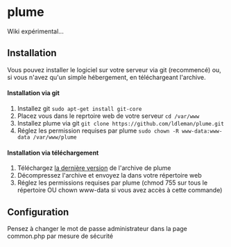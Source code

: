 plume
=====

Wiki expérimental...

Installation
------------

Vous pouvez installer le logiciel sur votre serveur via git (recommencé) ou, si vous n'avez qu'un simple hébergement, en téléchargeant l'archive.

#### Installation via git

1. Installez git
`sudo apt-get install git-core`
2. Placez vous dans le reprtoire web de votre serveur
`cd /var/www`
3. Installez plume via git
`git clone https://github.com/ldleman/plume.git`
4. Réglez les permission requises par plume
`sudo chown -R www-data:www-data /var/www/plume`

#### Installation via téléchargement

1. Téléchargez [la dernière version](https://github.com/ldleman/plume/archive/master.zip) de l'archive de plume
2. Décompressez l'archive et envoyez la dans votre répertoire web
3. Réglez les permissions requises par plume (chmod 755 sur tous le répertoire OU chown www-data si vous avez accès à cette commande)

Configuration
------------

Pensez à changer le mot de passe administrateur dans la page common.php par mesure de sécurité

